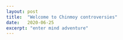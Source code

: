 ```yaml
---
layout: post
title:  "Welcome to Chinmoy controversies"
date:   2020-06-25
excerpt: "enter mind adventure"
---
```


